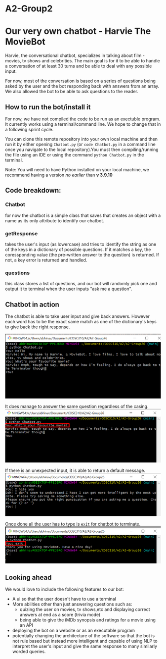 # A2-Group2

# Our very own chatbot - Harvie The MovieBot

Harvie, the conversational chatbot, specializes in talking about film - movies, tv shows and celebrities. The main goal is for it to be able to handle a conversation of at least 30 turns and be able to deal with any possible input.

For now, most of the conversation is based on a series of questions being asked by the user and the bot responding back with answers from an array. We also allowed the bot to be able to ask questions to the reader.

## How to run the bot/install it
For now, we have not compiled the code to be run as an exectuble program. It currently works using a terminal/command line. We hope to change that in a following sprint cycle.

You can clone this remote repository into your own local machine and then run it by either opening `Chatbot.py` (or `code Chatbot.py` in a command line once you navigate to the local repository).You must then compiling/running the file using an IDE or using the command `python Chatbot.py` in the terminal.

Note: You will need to have Python installed on your local machine, we recommend having a version *no earlier* than **v 3.9.10**

## Code breakdown:
### Chatbot
for now the chatbot is a simple class that saves that creates an object with a name as its only attribute to identify our chatbot.

### getResponse
takes the user's input (as lowercase) and tries to identify the string as one of the keys in a dictionary of possible questions. If it matches a key, the coressponding value (the pre-written answer to the question) is returned. If not, a key error is returned and handled.

### questions
this class stores a list of questions, and our bot will randomly pick one and output it to terminal when the user inputs "ask me a question".


## Chatbot in action

The chatbot is able to take user input and give back answers. However each word has to be the exact same match as one of the dictionary's keys to give back the right response.

![exactMatch](/screenshots/Screenshot_1.png)

It does manage to answer the same question regardless of the casing.
![lowerCase](/screenshots/Screenshot_2.png)


If there is an unexpected input, it is able to return a default message.
![errorHandling](/screenshots/Screenshot_3.png)

Once done all the user has to type is `exit` for chatbot to terminate.
![exit](/screenshots/Screenshot_4.png)

## Looking ahead
We would love to include the following features to our bot:
- A ui so that the user doesn't have to use a terminal
- More abilities other than just answering questions such as:
    - quizing the user on movies, tv shows,etc and displaying correct answers at end as a score (trivia mode)
    - being able to give the iMDb synopsis and ratings for a movie using an API
- deploying the bot on a website or as an executable program
- potentially changing the architecture of the software so that the bot is not rule based but instead more intelligent and capable of using NLP to interpret the user's input and give the same response to many similarly worded queries.